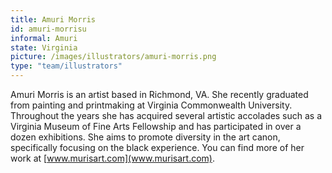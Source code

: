 ```yaml
---
title: Amuri Morris
id: amuri-morrisu
informal: Amuri
state: Virginia
picture: /images/illustrators/amuri-morris.png
type: "team/illustrators"
---
```


Amuri Morris is an artist based in Richmond, VA. She recently graduated from painting and printmaking at Virginia Commonwealth University. Throughout the years she has acquired several artistic accolades such as a Virginia Museum of Fine Arts Fellowship and has participated in over a dozen exhibitions. She aims to promote diversity in the art canon, specifically focusing on the black experience. You can find more of her work at [www.murisart.com](www.murisart.com).
